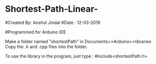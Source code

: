 # Shortest-Path-Linear-

#Created By: Anshul Jindal
#Date : 12-03-2019

#Programmed for Arduino IDE

Make a folder named "shortestPath" in Documents>>Arduino>>libraries
Copy the .h and .cpp files into the folder.

To use the library in the program, just type :
#include<shortestPath.h>
